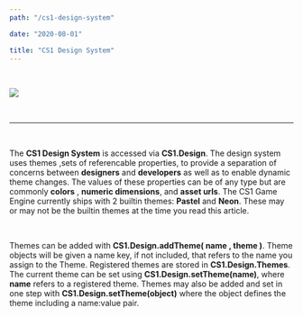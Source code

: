 ```yaml
---
path: "/cs1-design-system"

date: "2020-08-01"

title: "CS1 Design System"
---
```

<br>

![](https://cdn.glitch.com/53f6eb06-66f0-4243-b635-db0bfec50c28%2FCS1_logo_64.png?v=1588982390615)

<br>

___  

<br>

The **CS1 Design System** is accessed via **CS1.Design**.  The design system uses themes ,sets of referencable properties, to provide a separation of concerns between **designers** and **developers** as well as to enable dynamic theme changes.  The values of these properties can be of any type but are commonly **colors** , **numeric dimensions**, and **asset urls**. The CS1 Game Engine currently ships with 2 builtin themes: **Pastel** and **Neon**. These may or may not be the builtin themes at the time you read this article.

<br>

Themes can be added with **CS1.Design.addTheme( name , theme )**. Theme objects will be given a name key, if not included, that refers to the name you assign to the Theme.  Registered themes are stored in **CS1.Design.Themes**.  The current theme can be set using **CS1.Design.setTheme(name)**, where **name** refers to a registered theme. Themes may also be added and set in one step with **CS1.Design.setTheme(object)** where the object defines the theme including a name:value pair.